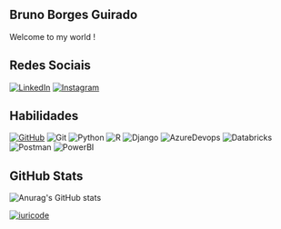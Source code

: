 ## Bruno Borges Guirado

Welcome to my world !

## Redes Sociais
[![LinkedIn](https://img.shields.io/badge/LinkedIn-0077B5?style=for-the-badge&logo=linkedin&logoColor=white)](https://www.linkedin.com/in/bbguirado/)
[![Instagram](https://img.shields.io/badge/-Instagram-%23E4405F?style=for-the-badge&logo=instagram&logoColor=white)](https://www.instagram.com/bbguirado/)

## Habilidades
[![GitHub](https://img.shields.io/badge/GitHub-100000?style=for-the-badge&logo=github&logoColor=white)](https://github.com/bbguirado)
![Git](https://img.shields.io/badge/GIT-E44C30?style=for-the-badge&logo=git&logoColor=white)
![Python](https://img.shields.io/badge/python-3670A0?style=for-the-badge&logo=python&logoColor=ffdd54)
![R](https://img.shields.io/badge/R-276DC3?style=for-the-badge&logo=r&logoColor=white)
![Django](https://img.shields.io/badge/django-%23092E20.svg?style=for-the-badge&logo=django&logoColor=white)
![AzureDevops](https://img.shields.io/badge/Azure_DevOps-0078D7?style=for-the-badge&logo=azure-devops&logoColor=white) 
![Databricks](https://img.shields.io/badge/Databricks-FF3621?style=for-the-badge&logo=Databricks&logoColor=white)
![Postman](https://img.shields.io/badge/Postman-FF6C37?style=for-the-badge&logo=Postman&logoColor=white)
![PowerBI](https://img.shields.io/badge/PowerBI-F2C811?style=for-the-badge&logo=Power%20BI&logoColor=white)


## GitHub Stats 

![Anurag's GitHub stats](https://github-readme-stats.vercel.app/api?username=bbguirado&show_icons=true&theme=radical)
 
[![iuricode](https://github-readme-stats.vercel.app/api/top-langs/?username=bbguirado&hide=html&layout=compact&theme=radical)](https://github.com/bbguirado/github-readme-stats)

